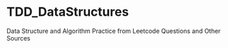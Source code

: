 # TDD_DataStructures

Data Structure and Algorithm Practice from Leetcode Questions and Other Sources

